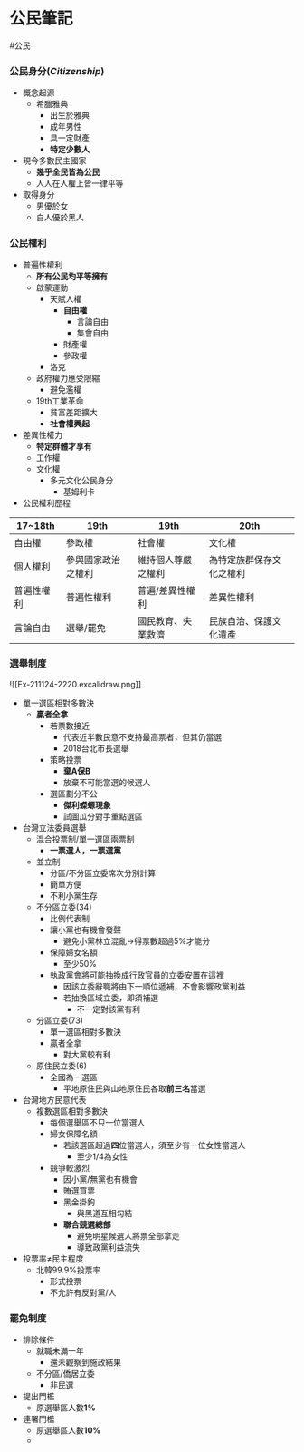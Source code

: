 # 公民筆記
#公民 

### 公民身分(*Citizenship*)
- 概念起源
	- 希臘雅典
		- 出生於雅典
		- 成年男性
		- 具一定財產
		- **特定少數人**
- 現今多數民主國家
	- **幾乎全民皆為公民**
	- 人人在人權上皆一律平等
- 取得身分
	- 男優於女
	- 白人優於黑人

### 公民權利
- 普遍性權利
	- **所有公民均平等擁有**
	- 啟蒙運動
		- 天賦人權
			- **自由權**
				- 言論自由
				- 集會自由
			- 財產權
			- 參政權
		- 洛克
	- 政府權力應受限縮
		- 避免濫權
	- 19th工業革命
		- 貧富差距擴大
		- **社會權興起**
- 差異性權力
	- **特定群體才享有**
	- 工作權
	- 文化權
		- 多元文化公民身分
			- 基姆利卡
- 公民權利歷程

|17~18th|19th|19th|20th|
|---|---|---|---|
|自由權|參政權|社會權|文化權|
|個人權利|參與國家政治之權利|維持個人尊嚴之權利|為特定族群保存文化之權利|
|普遍性權利|普遍性權利|普遍/差異性權利|差異性權利|
|言論自由|選舉/罷免|國民教育、失業救濟|民族自治、保護文化遺產|

### 選舉制度
![[Ex-211124-2220.excalidraw.png]]
- 單一選區相對多數決
	- **贏者全拿**
		- 若票數接近
			- 代表近半數民意不支持最高票者，但其仍當選
			- 2018台北市長選舉
		- 策略投票
			- **棄A保B**
			- 放棄不可能當選的候選人
		- 選區劃分不公
			- **傑利蠑螈現象**
			- 試圖瓜分對手重點選區
- 台灣立法委員選舉
	- 混合投票制/單一選區兩票制
		- **一票選人，一票選黨**
	- 並立制
		- 分區/不分區立委席次分別計算
		- 簡單方便
		- 不利小黨生存
	- 不分區立委(34)
		- 比例代表制
		- 讓小黨也有機會發聲
			- 避免小黨林立混亂->得票數超過5%才能分
		- 保障婦女名額
			- 至少50%
		- 執政黨會將可能抽換成行政官員的立委安置在這裡
			- 因該立委辭職將由下一順位遞補，不會影響政黨利益
			- 若抽換區域立委，即須補選
				- 不一定對該黨有利
	- 分區立委(73)
		- 單一選區相對多數決
		- 贏者全拿
			- 對大黨較有利
	- 原住民立委(6)
		- 全國為一選區
			- 平地原住民與山地原住民各取**前三名**當選
- 台灣地方民意代表
	- 複數選區相對多數決
		- 每個選舉區不只一位當選人
		- 婦女保障名額
			- 若該選區超過**四**位當選人，須至少有一位女性當選人
				- 至少1/4為女性
		- 競爭較激烈
			- 因小黨/無黨也有機會
			- 賄選買票
			- 黑金掛鉤
				- 與黑道互相勾結
			- **聯合競選總部**
				- 避免明星候選人將票全部拿走
				- 導致政黨利益流失
- 投票率$\neq$民主程度
	- 北韓99.9%投票率
		- 形式投票
		- 不允許有反對黨/人

### 罷免制度
- 排除條件
	- 就職未滿一年
		- 還未觀察到施政結果
	- 不分區/僑居立委
		- 非民選
- 提出門檻
	- 原選舉區人數**1%**
- 連署門檻
	- 原選舉區人數**10%**
	- 